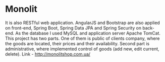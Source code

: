 # Monolit
It is also RESTful web application. AngularJS and Bootstrap are also applied on front-end, Spring Boot, Spring Data JPA and Spring Security on back-end. As the database I used MySQL and application server Apache TomCat. This project has two parts. One of them is public of clients company, where the goods are located, their prices and their availability. Second part is administrative, where implemented control of goods (add new, edit current, delete).
Link - http://monolitshop.com.ua/
